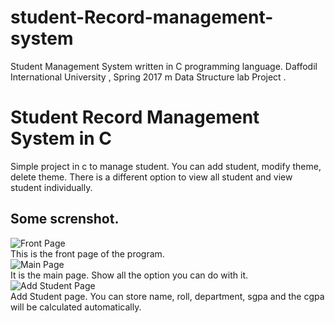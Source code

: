 # student-Record-management-system

Student Management System written in C programming language. Daffodil International University , Spring 2017 m Data Structure lab Project . <br> 
<h1>Student Record Management System in C</h1>
<p>Simple project in c to manage student. You can add student, modify theme, delete theme. There is a different option to view all student and view student individually. 
</p>
<h2>Some screnshot.</h2>

![Front Page]()
<br>
This is the front page of the program. 
<br>
![Main Page]()
<br>
It is the main page. Show all the option you can do with it. 
<br>
![Add Student Page]()
<br>
Add Student page. You can store name, roll, department, sgpa and the cgpa will be calculated automatically. 
<br>


